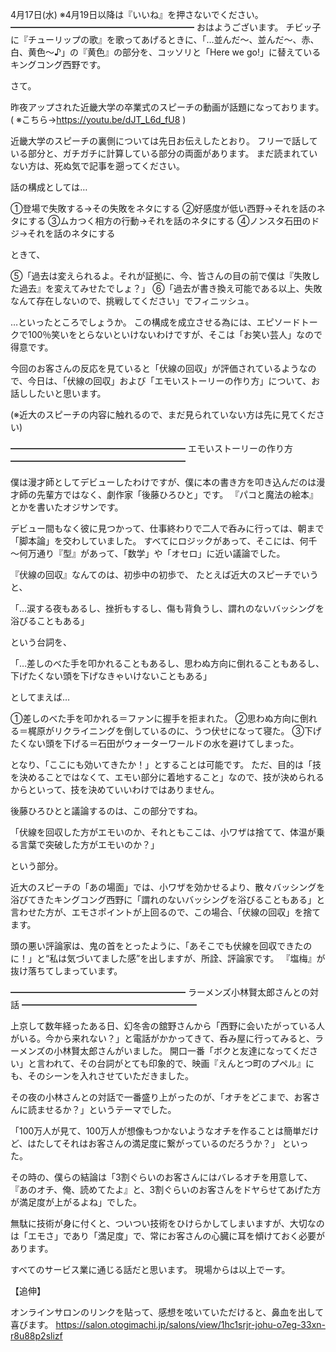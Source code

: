 4月17日(水) ※4月19日以降は『いいね』を押さないでください。
━━━━━━━━━━━━━━━━━━━━━
おはようございます。
チビッ子に『チューリップの歌』を歌ってあげるときに、「…並んだ～、並んだ～、赤、白、黄色～♪」の『黄色』の部分を、コッソリと「Here we go!」に替えているキングコング西野です。

さて。

昨夜アップされた近畿大学の卒業式のスピーチの動画が話題になっております。
( ※こちら→https://youtu.be/dJT_L6d_fU8 )

近畿大学のスピーチの裏側については先日お伝えしたとおり。
フリーで話している部分と、ガチガチに計算している部分の両面があります。
まだ読まれていない方は、死ぬ気で記事を遡ってください。

話の構成としては…

①登場で失敗する→その失敗をネタにする
②好感度が低い西野→それを話のネタにする
③ムカつく相方の行動→それを話のネタにする
④ノンスタ石田のドジ→それを話のネタにする

ときて、

⑤「過去は変えられるよ。それが証拠に、今、皆さんの目の前で僕は『失敗した過去』を変えてみせたでしょ？」
⑥「過去が書き換え可能である以上、失敗なんて存在しないので、挑戦してください」でフィニッシュ。

…といったところでしょうか。
この構成を成立させる為には、エピソードトークで100％笑いをとらないといけないわけですが、そこは「お笑い芸人」なので得意です。

今回のお客さんの反応を見ていると「伏線の回収」が評価されているようなので、今日は、「伏線の回収」および「エモいストーリーの作り方」について、お話ししたいと思います。

(※近大のスピーチの内容に触れるので、まだ見られていない方は先に見てください)

━━━━━━━━━━━━━━━━━━━━
エモいストーリーの作り方
━━━━━━━━━━━━━━━━━━━━

僕は漫才師としてデビューしたわけですが、僕に本の書き方を叩き込んだのは漫才師の先輩方ではなく、劇作家「後藤ひろひと」です。
『パコと魔法の絵本』とかを書いたオジサンです。

デビュー間もなく彼に見つかって、仕事終わりで二人で呑みに行っては、朝まで「脚本論」を交わしていました。
すべてにロジックがあって、そこには、何千～何万通り『型』があって、「数学」や「オセロ」に近い議論でした。

『伏線の回収』なんてのは、初歩中の初歩で、
たとえば近大のスピーチでいうと、

「…涙する夜もあるし、挫折もするし、傷も背負うし、謂れのないバッシングを浴びることもある」

という台詞を、

「…差しのべた手を叩かれることもあるし、思わぬ方向に倒れることもあるし、下げたくない頭を下げなきゃいけないこともある」

としてまえば…

①差しのべた手を叩かれる＝ファンに握手を拒まれた。
②思わぬ方向に倒れる＝梶原がリクライニングを倒しているのに、うつ伏せになって寝た。
③下げたくない頭を下げる＝石田がウォーターワールドの水を避けてしまった。

となり、「ここにも効いてきたか！」とすることは可能です。
ただ、目的は「技を決めることではなくて、エモい部分に着地すること」なので、技が決められるからといって、技を決めていいわけではありません。

後藤ひろひとと議論するのは、この部分ですね。

「伏線を回収した方がエモいのか、それともここは、小ワザは捨てて、体温が乗る言葉で突破した方がエモいのか？」

という部分。

近大のスピーチの「あの場面」では、小ワザを効かせるより、散々バッシングを浴びてきたキングコング西野に「謂れのないバッシングを浴びることもある」と言わせた方が、エモさポイントが上回るので、この場合、「伏線の回収」を捨てます。

頭の悪い評論家は、鬼の首をとったように、「あそこでも伏線を回収できたのに！」と“私は気づいてました感”を出しますが、所詮、評論家です。
『塩梅』が抜け落ちてしまっています。

━━━━━━━━━━━━━━━━━━━━
ラーメンズ小林賢太郎さんとの対話
━━━━━━━━━━━━━━━━━━━━

上京して数年経ったある日、幻冬舎の舘野さんから「西野に会いたがっている人がいる。今から来れない？」と電話がかかってきて、呑み屋に行ってみると、ラーメンズの小林賢太郎さんがいました。
開口一番「ボクと友達になってください」と言われて、その台詞がとても印象的で、映画『えんとつ町のプペル』にも、そのシーンを入れさせていただきました。

その夜の小林さんとの対話で一番盛り上がったのが、「オチをどこまで、お客さんに読ませるか？」というテーマでした。

「100万人が見て、100万人が想像もつかないようなオチを作ることは簡単だけど、はたしてそれはお客さんの満足度に繋がっているのだろうか？」
といった。

その時の、僕らの結論は「3割ぐらいのお客さんにはバレるオチを用意して、『あのオチ、俺、読めてたよ』と、3割ぐらいのお客さんをドヤらせてあげた方が満足度が上がるよね」でした。

無駄に技術が身に付くと、ついつい技術をひけらかしてしまいますが、大切なのは「エモさ」であり「満足度」で、常にお客さんの心臓に耳を傾けておく必要があります。

すべてのサービス業に通じる話だと思います。
現場からは以上でーす。

【追伸】

オンラインサロンのリンクを貼って、感想を呟いていただけると、鼻血を出して喜びます。
https://salon.otogimachi.jp/salons/view/1hc1srjr-johu-o7eg-33xn-r8u88p2slizf
